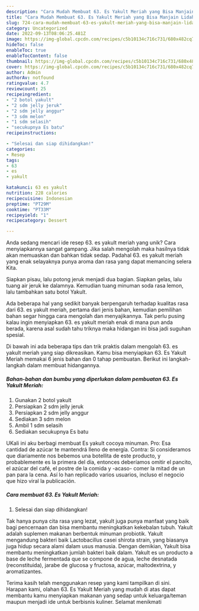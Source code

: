 ```yaml
---
description: "Cara Mudah Membuat 63. Es Yakult Meriah yang Bisa Manjain Lidah"
title: "Cara Mudah Membuat 63. Es Yakult Meriah yang Bisa Manjain Lidah"
slug: 724-cara-mudah-membuat-63-es-yakult-meriah-yang-bisa-manjain-lidah
category: Uncategorized
date: 2022-09-13T08:06:25.481Z
image: https://img-global.cpcdn.com/recipes/c5b10134c716c731/680x482cq70/63-es-yakult-meriah-foto-resep-utama.jpg
hideToc: false
enableToc: true
enableTocContent: false
thumbnail: https://img-global.cpcdn.com/recipes/c5b10134c716c731/680x482cq70/63-es-yakult-meriah-foto-resep-utama.jpg
cover: https://img-global.cpcdn.com/recipes/c5b10134c716c731/680x482cq70/63-es-yakult-meriah-foto-resep-utama.jpg
author: Admin
authorAv: notfound
ratingvalue: 4.7
reviewcount: 25
recipeingredient:
- "2 botol yakult"
- "2 sdm jelly jeruk"
- "2 sdm jelly anggur"
- "3 sdm melon"
- "1 sdm selasih"
- "secukupnya Es batu"
recipeinstructions:

- "Selesai dan siap dihidangkan!"
categories:
- Resep
tags:
- 63
- es
- yakult

katakunci: 63 es yakult 
nutrition: 228 calories
recipecuisine: Indonesian
preptime: "PT29M"
cooktime: "PT33M"
recipeyield: "1"
recipecategory: Dessert

---
```





Anda sedang mencari ide resep 63. es yakult meriah yang unik? Cara menyiapkannya sangat gampang. Jika salah mengolah maka hasilnya tidak akan memuaskan dan bahkan tidak sedap. Padahal 63. es yakult meriah yang enak selayaknya punya aroma dan rasa yang dapat memancing selera Kita.





Siapkan pisau, lalu potong jeruk menjadi dua bagian. Siapkan gelas, lalu tuang air jeruk ke dalamnya. Kemudian tuang minuman soda rasa lemon, lalu tambahkan satu botol Yakult.

Ada beberapa hal yang sedikit banyak berpengaruh terhadap kualitas rasa dari 63. es yakult meriah, pertama dari jenis bahan, kemudian pemilihan bahan segar hingga cara mengolah dan menyajikannya. Tak perlu pusing kalau ingin menyiapkan 63. es yakult meriah enak di mana pun anda berada, karena asal sudah tahu triknya maka hidangan ini bisa jadi suguhan spesial.






Di bawah ini ada beberapa tips dan trik praktis dalam mengolah 63. es yakult meriah yang siap dikreasikan. Kamu bisa menyiapkan 63. Es Yakult Meriah memakai 6 jenis bahan dan 0 tahap pembuatan. Berikut ini langkah-langkah dalam membuat hidangannya.

<!--inarticleads1-->

##### Bahan-bahan dan bumbu yang diperlukan dalam pembuatan 63. Es Yakult Meriah:

1. Gunakan 2 botol yakult
1. Persiapkan 2 sdm jelly jeruk
1. Persiapkan 2 sdm jelly anggur
1. Sediakan 3 sdm melon
1. Ambil 1 sdm selasih
1. Sediakan secukupnya Es batu


UKali ini aku berbagi membuat Es yakult cocoya minuman. Pro: Esa cantidad de azúcar te mantendrá lleno de energía. Contra: Si consideramos que diariamente nos bebemos una botellita de este producto, y probablemente es la primera del día, entonces deberíamos omitir el pancito, el azúcar del café, el postre de la comida y -acaso- comer la mitad de un pan para la cena. Así lo han replicado varios usuarios, incluso el negocio que hizo viral la publicación. 

<!--inarticleads2-->

##### Cara membuat 63. Es Yakult Meriah:


1. Selesai dan siap dihidangkan!

Tak hanya punya cita rasa yang lezat, yakult juga punya manfaat yang baik bagi pencernaan dan bisa membantu meningkatkan kekebalan tubuh. Yakult adalah suplemen makanan berbentuk minuman probiotik. Yakult mengandung bakteri baik Lactobacillus casei shirota strain, yang biasanya juga hidup secara alami dalam usus manusia. Dengan demikian, Yakult bisa membantu meningkatkan jumlah bakteri baik dalam. Yakult es un producto a base de leche fermentada que se compone de agua, leche desnatada (reconstituida), jarabe de glucosa y fructosa, azúcar, maltodextrina, y aromatizantes. 

Terima kasih telah menggunakan resep yang kami tampilkan di sini. Harapan kami, olahan 63. Es Yakult Meriah yang mudah di atas dapat membantu kamu menyiapkan makanan yang sedap untuk keluarga/teman maupun menjadi ide untuk berbisnis kuliner. Selamat menikmati
